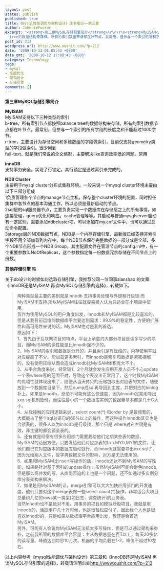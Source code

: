 ```yaml
---
layout: post
status: publish
published: true
title: 《mysql性能调优与架构设计》读书笔记——第三章
author: JohnnieFucker
excerpt: "<strong>第三章MySQL存储引擎简介</strong>\r\n\r\n<strong>MyISAM</strong>\r\nMyISAM支持以下三种类型的索引\r\nb-tree，所有索引节点都按照balance
  tree的数据结构来存储。所有的索引数据节点都在叶节点。最常用，但参与一个索引的所有字段的长度之和不能超过1000字节。\r\nr-tree，主要设计为存储空间和多维数组的字段做索引，目前仅支持geometry类型的字段做索引。很少用到\r\nfull-text，就是我们常说的全文缩影，主要解决like查询效率低的问题。常用\r\n"
post_id: 212
wordpress_url: http://www.oushit.com/?p=212
date: '2009-10-13 01:08:43 +0800'
date_gmt: '2009-10-12 17:08:43 +0800'
category: Technology
tags:
- mysql
- 性能优化
- 架构设计
- 存储引擎
comments: []
---
```

<p><strong>第三章MySQL存储引擎简介</strong></p>
<p><strong>MyISAM</strong><br />
MyISAM支持以下三种类型的索引<br />
b-tree，所有索引节点都按照balance tree的数据结构来存储。所有的索引数据节点都在叶节点。最常用，但参与一个索引的所有字段的长度之和不能超过1000字节。<br />
r-tree，主要设计为存储空间和多维数组的字段做索引，目前仅支持geometry类型的字段做索引。很少用到<br />
full-text，就是我们常说的全文缩影，主要解决like查询效率低的问题。常用<br />
<!--break--><a id="more-212"></a></p>
<p><strong>innoDB</strong><br />
支持事务安全，实现了行锁定。其行锁定是通过索引来完成的。</p>
<p><strong>NDB Cluster</strong><br />
主要用于mysql cluster分布式集群环境。一般来说一个mysql cluster环境主要由以下三部分组成<br />
1负责管理各个节点的manage节点主机，保存整个cluster环境的配置，同时担任集群中各节点的基本沟通工作，所以必须是最新启动的节点。<br />
2sql层的sql服务器节点，主要负责实现一个数据库在存储层之上的所有事情，如连接管理，query优化和响应，cache管理等等。其启动与普通mysqlserver启动有一定区别，需要添加ndbcluster项，可以添加在my.cnf文件中，也可以通过启动命令配置。<br />
3storage层的NDB数据节点，NDB是一个内存存储引擎，最新版已经支持非索引字段不用全部加载到内存中。每个NDB节点保存完整数据的一部分或是全部，多个NDB节点形成一个NDB Group。其主配置文件在管理节点的config.ini中，有一个重要参数叫NoOfReplicas，这个参数指定每一份数据冗余存储在不同节点上的份数。</p>
<p><strong>其他存储引擎</strong> 略</p>
<p>关于db设计的时候如何选取存储引擎，我推荐公司一位同事alanshao 的文章《InnoDB还是MyISAM 再谈MySQL存储引擎的选择》，转载如下。</p>
<blockquote><p>
两种类型最主要的差别就是Innodb 支持事务处理与外键和行级锁.而MyISAM不支持.所以MyISAM往往就容易被人认为只适合在小项目中使用。<br />
我作为使用MySQL的用户角度出发，Innodb和MyISAM都是比较喜欢的，但是从我目前运维的数据库平台要达到需求：99.9%的稳定性，方便的扩展性和高可用性来说的话，MyISAM绝对是我的首选。<br />
原因如下：<br />
1、首先由于互联网项目的特点，平台上承载的大部分项目是读多写少的项目，而MyISAM的读性能是比Innodb强不少的。<br />
2、MyISAM的索引和数据是分开的，并且索引是有压缩的，内存使用率就对应提高了不少。能加载更多索引，而Innodb是索引和数据是紧密捆绑的，没有使用压缩从而会造成Innodb比MyISAM体积庞大不小。<br />
3、从平台角度来说，经常隔1，2个月就会发生应用开发人员不小心update一个表where写的范围不对，导致这个表没法正常用了，这个时候MyISAM的优越性就体现出来了，随便从当天拷贝的压缩包取出对应表的文件，随便放到一个数据库目录下，然后dump成sql再导回到主库，并把对应的binlog补上。如果是Innodb，恐怕不可能有这么快速度，因为Innodb定期用导出xxx.sql机制备份，而往往最小的一个数据库实例的数据量基本都是几十G大小。<br />
4、从我接触的应用逻辑来说，select count(*) 和order by 是最频繁的，大概能占了整个sql总语句的60%以上的操作，而这种操作Innodb其实也是会锁表的，很多人以为Innodb是行级锁，那个只是 where对它主键是有效，非主键的都会锁全表的。<br />
5、还有就是经常有很多应用部门需要我给他们定期某些表的数据，MyISAM的话很方便，只要发给他们对应那表的frm.MYD,MYI的文件，让他们自己在对应版本的数据库启动就行，而Innodb就需要导出xxx.sql了，因为光给别人文件，受字典数据文件的影响，对方是无法使用的。<br />
6、如果和MyISAM比insert写操作的话，Innodb还达不到MyISAM的写性能，如果是针对基于索引的update操作，虽然MyISAM可能会逊色Innodb,但是那么高并发的写，从库能否追的上也是一个问题，还不如通过多实例分库分表架构来解决。<br />
7、如果是用MyISAM的话，merge引擎可以大大加快应用部门的开发速度，他们只要对这个merge表做一些select count(*)操作，非常适合大项目总量约几亿的rows某一类型(如日志，调查统计)的业务表。<br />
当然Innodb也不是绝对不用，用事务的项目如模拟炒股项目，我就是用Innodb的，活跃用户几十万时候，也是很轻松应付了，因此我个人也是很喜欢Innodb的，只是如果从数据库平台应用出发，我还是会首选MyISAM。<br />
另外，可能有人会说你MyISAM无法抗太多写操作，但是可以通过架构来弥补，之前我所管的数据库平台容量：主从数据总量在百T以上，每天20多亿的读写量。峰值达到每秒10万次。机器的平均负载在1-2，峰值不超过10左右。
</p></blockquote>
<p>以上内容参考《mysql性能调优与架构设计》第三章和《InnoDB还是MyISAM 再谈MySQL存储引擎的选择》，转载请注明出处<a href="http://www.oushit.com/?p=212">http://www.oushit.com/?p=212</a> </p>
